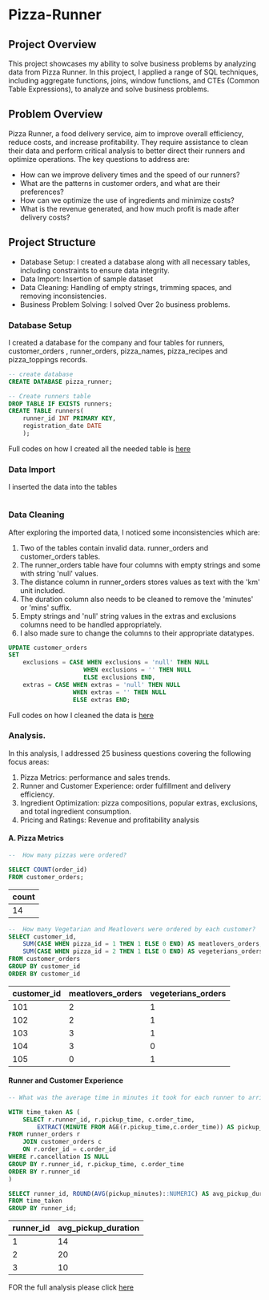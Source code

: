 # Pizza-Runner

## Project Overview
This project showcases my ability to solve business problems by analyzing data from Pizza Runner. In this project, I applied a range of SQL techniques, including aggregate functions, joins, window functions, and CTEs (Common Table Expressions), to analyze and solve business problems.


##  Problem Overview
Pizza Runner, a food delivery service, aim to improve overall efficiency, reduce costs, and increase profitability. They require assistance to clean their data and perform critical analysis to better direct their runners and optimize operations. The key questions to address are:

* How can we improve delivery times and the speed of our runners?
* What are the patterns in customer orders, and what are their preferences?
* How can we optimize the use of ingredients and minimize costs?
* What is the revenue generated, and how much profit is made after delivery costs?


## Project Structure

* Database Setup: I created a database along with all necessary tables, including constraints to ensure data integrity.
* Data Import: Insertion of sample dataset
* Data Cleaning: Handling of empty strings, trimming spaces, and removing inconsistencies. 
* Business Problem Solving: I solved Over 2o business problems.


### Database Setup

I created a database for the company and four tables for runners, customer_orders , runner_orders, pizza_names, pizza_recipes and pizza_toppings records.

```sql
-- create database
CREATE DATABASE pizza_runner;
```

```sql
-- Create runners table
DROP TABLE IF EXISTS runners;
CREATE TABLE runners(
	runner_id INT PRIMARY KEY,
	registration_date DATE
	);
```

Full codes on how I created all the needed table is [here](https://github.com/beingEniola/Pizza-Runner/blob/ccc5622f159a5760a3a9516343ee6033c5861af6/Pizza%20runner%20Schema.sql)

### Data Import

I inserted the data into the tables 

```sql

```
### Data Cleaning

After exploring the imported data, I noticed some inconsistencies which are:

1. Two of the tables contain invalid data. runner_orders and customer_orders tables.
2. The runner_orders table have four columns with empty strings and some with string 'null' values.
3. The distance column in runner_orders stores values as text with the 'km' unit included.
4. The duration column also needs to be cleaned to remove the 'minutes' or 'mins' suffix.
5. Empty strings and 'null' string values in the extras and exclusions columns need to be handled appropriately.
6. I also made sure to change the columns to their appropriate datatypes.


```sql
UPDATE customer_orders
SET 
	exclusions = CASE WHEN exclusions = 'null' THEN NULL
	                 WHEN exclusions = '' THEN NULL
					 ELSE exclusions END,
	extras = CASE WHEN extras = 'null' THEN NULL
	              WHEN extras = '' THEN NULL 
				  ELSE extras END;

```
Full codes on how I cleaned the data is [here](https://github.com/beingEniola/Pizza-Runner/blob/main/pizza%20runner%20data%20cleaning.sql) 

### Analysis. 

In this analysis, I addressed 25 business questions covering the following focus areas:

1. Pizza Metrics: performance and sales trends.
2. Runner and Customer Experience: order fulfillment and delivery efficiency.
3. Ingredient Optimization: pizza compositions, popular extras, exclusions, and total ingredient consumption.
4. Pricing and Ratings: Revenue and profitability analysis

#### A. Pizza Metrics

```sql
--  How many pizzas were ordered? 

SELECT COUNT(order_id) 
FROM customer_orders;
```

| count| 
|------|
| 14 | 

```sql
--  How many Vegetarian and Meatlovers were ordered by each customer?
SELECT customer_id, 
	SUM(CASE WHEN pizza_id = 1 THEN 1 ELSE 0 END) AS meatlovers_orders, 
    SUM(CASE WHEN pizza_id = 2 THEN 1 ELSE 0 END) AS vegeterians_orders
FROM customer_orders 
GROUP BY customer_id
ORDER BY customer_id
```
| customer_id | meatlovers_orders | vegeterians_orders |
|-------------|------------------|-------------------|
| 101         | 2                | 1                 |
| 102         | 2                | 1                 |
| 103         | 3                | 1                 |
| 104         | 3                | 0                 |
| 105         | 0                | 1                 |

#### Runner and Customer Experience

```sql
-- What was the average time in minutes it took for each runner to arrive at the Pizza Runner HQ to pickup the order? 

WITH time_taken AS (
    SELECT r.runner_id, r.pickup_time, c.order_time, 
        EXTRACT(MINUTE FROM AGE(r.pickup_time,c.order_time)) AS pickup_minutes
FROM runner_orders r
    JOIN customer_orders c
    ON r.order_id = c.order_id
WHERE r.cancellation IS NULL
GROUP BY r.runner_id, r.pickup_time, c.order_time
ORDER BY r.runner_id
)

SELECT runner_id, ROUND(AVG(pickup_minutes)::NUMERIC) AS avg_pickup_duration
FROM time_taken
GROUP BY runner_id;
```
| runner_id | avg_pickup_duration |
|-----------|---------------------|
| 1         | 14                  |
| 2         | 20                  |
| 3         | 10                  |

FOR the full analysis please click [here]()
